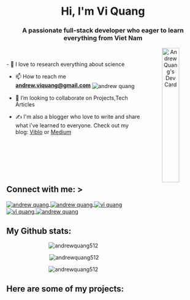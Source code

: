 <h1 align="center">Hi, I'm Vi Quang </h1>
<h3 align="center">A passionate full-stack developer who eager to learn everything from Viet Nam</h3>
<div align="center">
  <a href="https://app.daily.dev/andrewquang0512"><img src="https://api.daily.dev/devcards/v2/olI1JDpDahlK1qxmTV8Qv.png?type=default&r=kgg" width="30%" align="right" alt="AndrewQuang's Dev Card"/></a>
</div>
<br>

<br>
-  🌱 I love to research everything about science

-  📫 How to reach me **andrew.viquang@gmail.com** <img align="center" src="https://img.shields.io/badge/Gmail-D14836?style=for-the-badge&logo=gmail&logoColor=white" alt="andrew quang" />

-  👯 I’m looking to collaborate on Projects,Tech Articles 

- ✍ I'm also a blogger who love to write and share what i've learned to everyone. Check out my blog: [Viblo](https://viblo.asia/u/viquang) or [Medium](https://medium.com/@andrew.viquang)
<br>
<br>
<br>
<br>
<br>
<h2 align="left">Connect with me: ></h2>

<p align="left">
<a href="https://medium.com/@andrew.viquang" target="blank">
  <img align="center" src="https://img.shields.io/badge/Medium-12100E?style=for-the-badge&logo=medium&logoColor=white" alt="andrew quang" />
</a>
<a href="https://linkedin.com/in/andrew quang" target="blank">
  <img align="center" src="https://img.shields.io/badge/LinkedIn-0077B5?style=for-the-badge&logo=linkedin&logoColor=white" alt="andrew quang" />
</a>
<a href="https://fb.com/vi.quang512" target="blank">
  <img align="center" src="https://img.shields.io/badge/Facebook-1877F2?style=for-the-badge&logo=facebook&logoColor=white" alt="vĩ quang" />
</a>
<a href="https://github.com/andrewquang512/" target="blank">
  <img align="center" src="https://img.shields.io/badge/GitHub-100000?style=for-the-badge&logo=github&logoColor=white" alt="vĩ quang" />
</a>
<a href="https://www.hackerrank.com/andrew_viquang" target="blank">
  <img align="center" src="https://img.shields.io/badge/-Hackerrank-2EC866?style=for-the-badge&logo=HackerRank&logoColor=white" alt="andrew quang" />
</a>
</p>



<h2 align="left">My Github stats:</h3>
<p align="center"><img src="https://github-readme-stats.vercel.app/api/top-langs?username=andrewquang512&show_icons=true&locale=en&layout=compact" alt="andrewquang512" /></p>

<p align="center">&nbsp;<img src="https://github-readme-stats.vercel.app/api?username=andrewquang512&show_icons=true&locale=en" alt="andrewquang512" /></p>

<p align="center"><img src="https://github-readme-streak-stats.herokuapp.com/?user=andrewquang512&" alt="andrewquang512" /></p>

<h2 align="left">Here are some of my projects: </h2>
